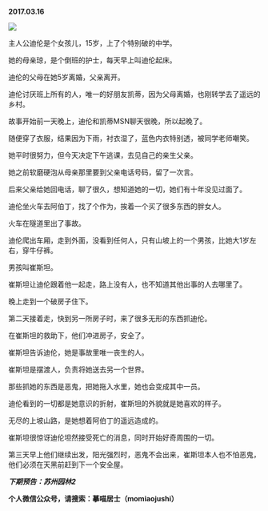 
          
**2017.03.16**

![](https://pic3.zhimg.com/v2-c0e330ee5e9bbe894721090c90c8cc04.jpg)


主人公迪伦是个女孩儿，15岁，上了个特别破的中学。

她的母亲琼，是个倒班的护士，每天早上叫迪伦起床。

迪伦的父母在她5岁离婚，父亲离开。

迪伦讨厌班上所有的人，唯一的好朋友凯蒂，因为父母离婚，也刚转学去了遥远的乡村。

故事开始前一天晚上，迪伦和凯蒂MSN聊天很晚，所以起晚了。

随便穿了衣服，结果因为下雨，衬衣湿了，蓝色内衣特别透，被同学老师嘲笑。

她平时很努力，但今天决定下午逃课，去见自己的亲生父亲。

她之前软磨硬泡从母亲那里要到父亲电话号码，留了一次言。

后来父亲给她回电话，聊了很久，想知道她的一切，她们有十年没见过面了。

迪伦坐火车去阿伯丁，找了个作为，挨着一个买了很多东西的胖女人。

火车在隧道里出了事故。

迪伦爬出车厢，走到外面，没看到任何人，只有山坡上的一个男孩，比她大1岁左右，穿牛仔裤。

男孩叫崔斯坦。

崔斯坦让迪伦跟着他一起走，路上没有人，也不知道其他出事的人去哪里了。

晚上走到一个破房子住下。

第二天接着走，快到另一所房子时，来了很多无形的东西抓迪伦。

在崔斯坦的救助下，他们冲进房子，安全了。

崔斯坦告诉迪伦，她是事故里唯一丧生的人。

崔斯坦是摆渡人，负责将她送去另一个世界。

那些抓她的东西是恶鬼，把她拖入水里，她也会变成其中一员。

迪伦看到的一切都是她意识的折射，崔斯坦的外貌就是她喜欢的样子。

无尽的上坡山路，是她想着阿伯丁的遥远造成的。

崔斯坦很惊讶迪伦坦然接受死亡的消息，同时开始好奇周围的一切。

第三天早上他们继续出发，阳光强烈时，恶鬼不会出来，崔斯坦本人也不怕恶鬼，他们必须在天黑前赶到下一个安全屋。


***下期预告：苏州园林2***


**个人微信公众号，请搜索：摹喵居士（momiaojushi）**

        